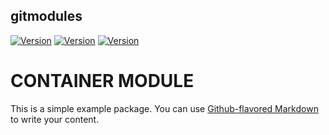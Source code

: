 ## gitmodules

[![Version](https://img.shields.io/badge/version-2021.5-blue)](https://github.com/maite828/gitmodules.git)
[![Version](https://img.shields.io/badge/module_A-2.5.0-yellow)](https://github.com/maite828/module_A.git)
[![Version](https://img.shields.io/badge/module_B-1.4.0-yellow)](https://github.com/maite828/module_B.git)

# CONTAINER MODULE
This is a simple example package. You can use
[Github-flavored Markdown](https://guides.github.com/features/mastering-markdown/)
to write your content.